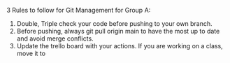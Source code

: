 3 Rules to follow for Git Management for Group A:

1. Double, Triple check your code before pushing to your own branch.
2. Before pushing, always git pull origin main to have the most up to date and avoid merge conflicts.
3. Update the trello board with your actions. If you are working on a class, move it to
